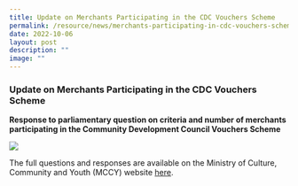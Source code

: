 ```yaml
---
title: Update on Merchants Participating in the CDC Vouchers Scheme
permalink: /resource/news/merchants-participating-in-cdc-vouchers-scheme/
date: 2022-10-06
layout: post
description: ""
image: ""
---
```

### Update on Merchants Participating in the CDC Vouchers Scheme

**Response to parliamentary question on criteria and number of merchants participating in the Community Development Council Vouchers Scheme**

![](/images/NewsRoom/Parliament%20House.jpg)

The full questions and responses are available on the Ministry of Culture, Community and Youth (MCCY) website [here](https://www.mccy.gov.sg/about-us/news-and-resources/parliamentary-matters/2022/Oct/Update-on-Merchants-Participating-in-the-CDC-Vouchers-Scheme).